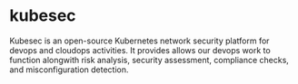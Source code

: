 # kubesec
Kubesec is an open-source Kubernetes network security platform for devops and cloudops activities. It provides allows our devops work to function alongwith risk analysis, security assessment, compliance checks, and misconfiguration detection.

